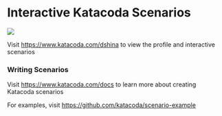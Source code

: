 # Interactive Katacoda Scenarios

[![](http://shields.katacoda.com/katacoda/dshina/count.svg)](https://www.katacoda.com/dshina "Get your profile on Katacoda.com")

Visit https://www.katacoda.com/dshina to view the profile and interactive scenarios

### Writing Scenarios
Visit https://www.katacoda.com/docs to learn more about creating Katacoda scenarios

For examples, visit https://github.com/katacoda/scenario-example
